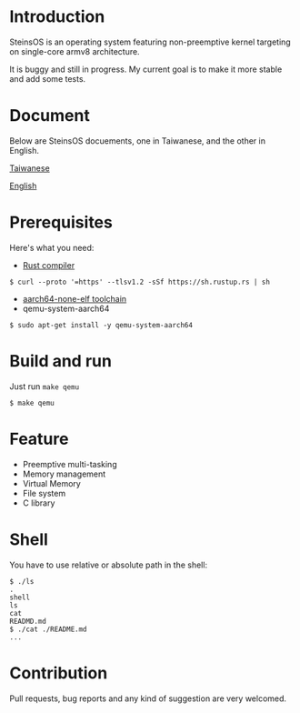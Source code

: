 # Introduction
SteinsOS is an operating system featuring non-preemptive kernel targeting on single-core armv8 architecture.

It is buggy and still in progress. My current goal is to make it more stable and add some tests.

# Document
Below are SteinsOS docuements, one in Taiwanese, and the other in English.

[Taiwanese](https://hackmd.io/@wywh0917/rJEE2msfY)

[English](https://hackmd.io/@wywh0917/H1kKW4ift)


# Prerequisites
Here's what you need: 
- [Rust compiler](https://www.rust-lang.org/tools/install)
```
$ curl --proto '=https' --tlsv1.2 -sSf https://sh.rustup.rs | sh
```
- [aarch64-none-elf toolchain](https://developer.arm.com/tools-and-software/open-source-software/developer-tools/gnu-toolchain/gnu-a/downloads)
- qemu-system-aarch64
```
$ sudo apt-get install -y qemu-system-aarch64
```

# Build and run
Just run `make qemu`
```
$ make qemu
```
# Feature
- Preemptive multi-tasking
- Memory management
- Virtual Memory
- File system
- C library

# Shell
You have to use relative or absolute path in the shell:
```
$ ./ls
.
shell
ls
cat
READMD.md
$ ./cat ./README.md
...
```

# Contribution

Pull requests, bug reports and any kind of suggestion are very welcomed.
